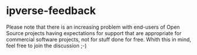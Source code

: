  # ipverse-feedback
 
Please note that there is an increasing problem with end-users of Open Source projects having expectations for support that are appropriate for commercial software projects, not for stuff done for free. Whith this in mind, feel free to join the discussion ;-)
